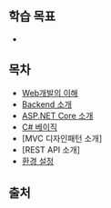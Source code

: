 # 

## 학습 목표
 - 

## 목차
  - [Web개발의 이해](./content/01_Web_개발의_이해.md)
  - [Backend 소개](./content/02_Backend_소개.md)
  - [ASP.NET Core 소개](./content/03_ASP.NET_Core_소개.md)
  - [C# 베이직](./content/04_CSharp_기초.md)
  - [MVC 디자인패턴 소개]
  - [REST API 소개]
  - [환경 설정](./content/07_환경설정.md)

 ## 출처
